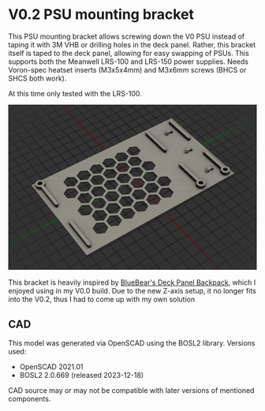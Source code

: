 V0.2 PSU mounting bracket
=========================

This PSU mounting bracket allows screwing down the V0 PSU instead of taping it
with 3M VHB or drilling holes in the deck panel. Rather, this bracket itself is
taped to the deck panel, allowing for easy swapping of PSUs. This supports both
the Meanwell LRS-100 and LRS-150 power supplies. Needs Voron-spec heatset
inserts (M3x5x4mm) and M3x6mm screws (BHCS or SHCS both work).

At this time only tested with the LRS-100.

![V0.2 PSU mounting bracket render](v0.2-psu-bracket.png)

This bracket is heavily inspired by [BlueBear's Deck Panel
Backpack][DeckPanelBackpack], which I enjoyed using in my V0.0 build. Due to the
new Z-axis setup, it no longer fits into the V0.2, thus I had to come up with my
own solution

[DeckPanelBackpack]: https://github.com/VoronDesign/VoronUsers/tree/41737fdc4be8a9b6ad6515d3085671b9876ebcde/printer_mods/BlueBear/Deck_Panel_Backpack

CAD
---

This model was generated via OpenSCAD using the BOSL2 library. Versions used:

- OpenSCAD 2021.01
- BOSL2 2.0.669 (released 2023-12-18)

CAD source may or may not be compatible with later versions of mentioned
components.
